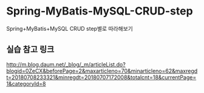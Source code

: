 # Spring-MyBatis-MySQL-CRUD-step
Spring+MyBatis+MySQL CRUD step별로 따라해보기

## 실습 참고 링크
http://m.blog.daum.net/_blog/_m/articleList.do?blogid=0ZeCX&beforePage=2&maxarticleno=70&minarticleno=62&maxregdt=20180708233321&minregdt=20180707172008&totalcnt=18&currentPage=1&categoryId=8
